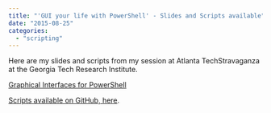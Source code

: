 ```yaml
---
title: "'GUI your life with PowerShell' - Slides and Scripts available"
date: "2015-08-25"
categories: 
  - "scripting"
---
```


Here are my slides and scripts from my session at Atlanta TechStravaganza at the Georgia Tech Research Institute.

[Graphical Interfaces for PowerShell](images/graphical-interfaces-for-powershell.pptx)

[Scripts available on GitHub, here](https://github.com/1RedOne/TechStravaganza).
